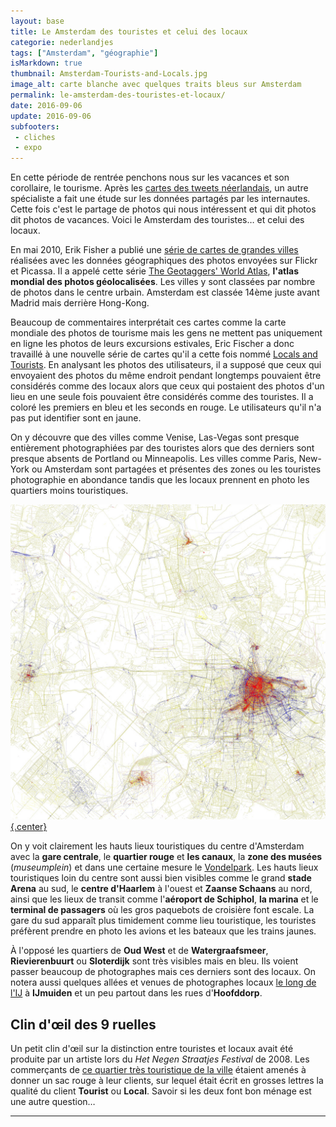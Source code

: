 ```yaml
---
layout: base
title: Le Amsterdam des touristes et celui des locaux
categorie: nederlandjes
tags: ["Amsterdam", "géographie"]
isMarkdown: true
thumbnail: Amsterdam-Tourists-and-Locals.jpg
image_alt: carte blanche avec quelques traits bleus sur Amsterdam
permalink: le-amsterdam-des-touristes-et-locaux/
date: 2016-09-06
update: 2016-09-06
subfooters:
 - cliches
 - expo
---
```


En cette période de rentrée penchons nous sur les vacances et son corollaire, le tourisme. Après les [cartes des tweets néerlandais](/twitter-aux-pays-bas), un autre spécialiste a fait une étude sur les données partagés par les internautes. Cette fois c'est le partage de photos qui nous intéressent et qui dit photos dit photos de vacances. Voici le Amsterdam des touristes… et celui des locaux.

En mai 2010, Erik Fisher a publié une [série de cartes de grandes villes](http://www.visualcomplexity.com/vc/project.cfm?id=727) réalisées avec les données géographiques des photos envoyées sur Flickr et Picassa. Il a appelé cette série [The Geotaggers' World Atlas](https://www.flickr.com/photos/walkingsf/sets/72157623971287575/), **l'atlas mondial des photos géolocalisées**. Les villes y sont classées par nombre de photos dans le centre urbain. Amsterdam est classée 14ème juste avant Madrid mais derrière Hong-Kong.

Beaucoup de commentaires interprétait ces cartes comme la carte mondiale des photos de tourisme mais les gens ne mettent pas uniquement en ligne les photos de leurs excursions estivales, Eric Fischer a donc travaillé à une nouvelle série de cartes qu'il a cette fois nommé [Locals and Tourists](https://www.flickr.com/photos/walkingsf/sets/72157624209158632/). En analysant les photos des utilisateurs, il a supposé que ceux qui envoyaient des photos du même endroit pendant longtemps pouvaient être considérés comme des locaux alors que ceux qui postaient des photos d'un lieu en une seule fois pouvaient être considérés comme des touristes. Il a coloré les premiers en bleu et les seconds en rouge. Le utilisateurs qu'il n'a pas put identifier sont en jaune.

<!--excerpt-->

On y découvre que des villes comme Venise, Las-Vegas sont presque entièrement photographiées par des touristes alors que des derniers sont presque absents de Portland ou Minneapolis. Les villes comme Paris, New-York ou Amsterdam sont partagées et présentes des zones ou les touristes photographie en abondance tandis que les locaux prennent en photo les quartiers moins touristiques.

[![Amsterdam Tourists and locals cc-by-sa Erik Fisher](Amsterdam-Tourists-and-Locals.jpg){.center}](https://www.flickr.com/photos/walkingsf/4672179886/in/set-72157624209158632)

On y voit clairement les hauts lieux touristiques du centre d'Amsterdam avec la **gare centrale**, le **quartier rouge** et **les canaux**, la **zone des musées** (*museumplein*) et dans une certaine mesure le [Vondelpark](/le-vondelpark). Les hauts lieux touristiques loin du centre sont aussi bien visibles comme le grand **stade Arena** au sud, le **centre d'Haarlem** à l'ouest et **Zaanse Schaans** au nord, ainsi que les lieux de transit comme l'**aéroport de Schiphol**, **la marina** et le **terminal de passagers** où les gros paquebots de croisière font escale. La gare du sud apparaît plus timidement comme lieu touristique, les touristes préfèrent prendre en photo les avions et les bateaux que les trains jaunes.

À l'opposé les quartiers de **Oud West** et de **Watergraafsmeer**, **Rievierenbuurt** ou **Sloterdijk** sont très visibles mais en bleu. Ils voient passer beaucoup de photographes mais ces derniers sont des locaux. On notera aussi quelques allées et venues de photographes locaux [le long de l'IJ](/nouveau-mot-ij-2) à **Ĳmuiden** et un peu partout dans les rues d'**Hoofddorp**.

## Clin d'œil des 9 ruelles 
Un petit clin d'œil sur la distinction entre touristes et locaux avait été produite par un artiste lors du *Het Negen Straatjes Festival* de 2008. Les commerçants de [ce quartier très touristique de la ville](/les-neuf-ruelles-9-straatjes) étaient amenés à donner un sac rouge à leur clients, sur lequel était écrit en grosses lettres la qualité du client **Tourist** ou **Local**. Savoir si les deux font bon ménage est une autre question…

---
<!-- post notes:
VOIR AUSSI :
http://www.parool.nl/parool/nl/34261/PS/article/detail/3968728/2015/04/21/Dit-zijn-de-10-grootste-fotocliches-van-Amsterdam.dhtml 
https://www.mapbox.com/labs/twitter-gnip/locals/#6/50.653/7.427
With the power of MapBox and Twitter data from Gnip, data artist Eric Fischer worked with the Gnip team to create a fully-browsable worldwide map of local allegiances. 

Album: https://www.flickr.com/photos/walkingsf/sets/72157624209158632 
http://petapixel.com/2010/06/09/big-city-heat-maps-of-local-and-tourist-photo-spots/ 
https://www.flickr.com/photos/walkingsf/6766250415/in/set-72157629014750905 

http://www.flickr.com/photos/walkingsf/4672179886/in/set-72157624209158632#/
--->
